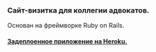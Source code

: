 ### Сайт-визитка для коллегии адвокатов.
Основан на фреймворке Ruby on Rails.
#### [Задеплоенное приложение на Heroku.](https://forlawer.herokuapp.com/)
